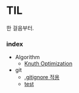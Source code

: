 # TIL  
한 걸음부터.

### index  
* Algorithm  
  * [Knuth Optimization](https://github.com/dohun94/TIL/blob/master/algorithm/Knuth%20Optimization.md)  
* git  
  * [.gitignore 적용](https://github.com/dohun94/TIL/blob/master/git/gitTip.md#gitignore)  
  * [test](https://github.com/dohun94/TIL/blob/master/git/gitTip.md#test)  
  
